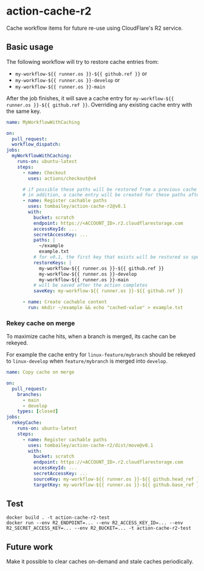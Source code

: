 # action-cache-r2

Cache workflow items for future re-use using CloudFlare's R2 service.

## Basic usage

The following workflow will try to restore cache entries from:

- `my-workflow-${{ runner.os }}-${{ github.ref }}` or
- `my-workflow-${{ runner.os }}-develop` or
- `my-workflow-${{ runner.os }}-main`

After the job finishes, it will save a cache entry for `my-workflow-${{ runner.os }}-${{ github.ref }}`. Overriding any existing cache entry with the same key.

```yaml
name: MyWorkflowWithCaching

on:
  pull_request:
  workflow_dispatch:
jobs:
  myWorkflowWithCaching:
    runs-on: ubuntu-latest
    steps:
      - name: Checkout
        uses: actions/checkout@v4

      # if possible these paths will be restored from a previous cache
      # in addition, a cache entry will be created for these paths after the job ends
      - name: Register cachable paths
        uses: tombailey/action-cache-r2@v0.1
        with:
          bucket: scratch
          endpoint: https://<ACCOUNT_ID>.r2.cloudflarestorage.com
          accessKeyId: ...
          secretAccessKey: ...
          paths: |
            ~/example
            example.txt
          # for v0.1, the first key that exists will be restored so specify keys in order of preference
          restoreKeys: |
            my-workflow-${{ runner.os }}-${{ github.ref }}
            my-workflow-${{ runner.os }}-develop
            my-workflow-${{ runner.os }}-main
          # will be saved after the action completes
          saveKey: my-workflow-${{ runner.os }}-${{ github.ref }}

      - name: Create cachable content
        run: mkdir ~/example && echo "cached-value" > example.txt
```

### Rekey cache on merge

To maximize cache hits, when a branch is merged, its cache can be rekeyed.

For example the cache entry for `linux-feature/mybranch` should be rekeyed to `linux-develop` when `feature/mybranch` is merged into `develop`.

```yaml
name: Copy cache on merge

on:
  pull_request:
    branches:
      - main
      - develop
    types: [closed]
jobs:
  rekeyCache:
    runs-on: ubuntu-latest
    steps:
      - name: Register cachable paths
        uses: tombailey/action-cache-r2/dist/move@v0.1
        with:
          bucket: scratch
          endpoint: https://<ACCOUNT_ID>.r2.cloudflarestorage.com
          accessKeyId: ...
          secretAccessKey: ...
          sourceKey: my-workflow-${{ runner.os }}-${{ github.head_ref }}
          targetKey: my-workflow-${{ runner.os }}-${{ github.base_ref }}
```

## Test

```shell
docker build . -t action-cache-r2-test
docker run --env R2_ENDPOINT=... --env R2_ACCESS_KEY_ID=... --env R2_SECRET_ACCESS_KEY=... --env R2_BUCKET=... -t action-cache-r2-test
```

## Future work

Make it possible to clear caches on-demand and stale caches periodically.
